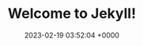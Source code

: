 ---
layout: 3dtest2
permalink: /3dtest2.html
title:  "Welcome to Jekyll!"
date:   2023-02-19 03:52:04 +0000
categories: jekyll update
---